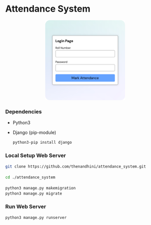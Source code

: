 # Attendance System
<div align="center">
<img src="https://raw.githubusercontent.com/thenandhini/attendance_system/main/screenshot.png" alt="hello" width="50%">
</div>

### Dependencies 

- Python3
- Django (pip-module)

    ``` bash
    python3-pip install django
    ```

### Local Setup Web Server

``` bash
git clone https://github.com/thenandhini/attendance_system.git

cd ./attendance_system

python3 manage.py makemigration
python3 manage.py migrate
```

### Run Web Server

``` bash
python3 manage.py runserver
```

